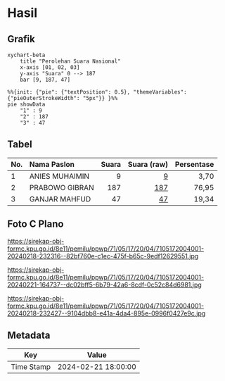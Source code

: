 # Hasil

## Grafik

```mermaid
xychart-beta
    title "Perolehan Suara Nasional"
    x-axis [01, 02, 03]
    y-axis "Suara" 0 --> 187
    bar [9, 187, 47]
```

```mermaid
%%{init: {"pie": {"textPosition": 0.5}, "themeVariables": {"pieOuterStrokeWidth": "5px"}} }%%
pie showData
    "1" : 9
    "2" : 187
    "3" : 47
```

## Tabel

| No. | Nama Paslon    | Suara | Suara (raw) | Persentase |
|:--- |:-------------- | -----:| -----------:| ----------:|
| 1   | ANIES MUHAIMIN | 9     | [9][p-1]    | 3,70       |
| 2   | PRABOWO GIBRAN | 187   | [187][p-2]  | 76,95      |
| 3   | GANJAR MAHFUD  | 47    | [47][p-3]   | 19,34      |


[p-1]: https://github.com/gigit-pemilu/pemilu-2024/blob/main/pilpres/hitung-suara/sub/71-sulawesi-utara/sub/05-minahasa-selatan/sub/17-amurang-barat/sub/2004-rumoong-bawah/sub/001-tps/sub/paslon-1.txt
[p-2]: https://github.com/gigit-pemilu/pemilu-2024/blob/main/pilpres/hitung-suara/sub/71-sulawesi-utara/sub/05-minahasa-selatan/sub/17-amurang-barat/sub/2004-rumoong-bawah/sub/001-tps/sub/paslon-2.txt
[p-3]: https://github.com/gigit-pemilu/pemilu-2024/blob/main/pilpres/hitung-suara/sub/71-sulawesi-utara/sub/05-minahasa-selatan/sub/17-amurang-barat/sub/2004-rumoong-bawah/sub/001-tps/sub/paslon-3.txt

## Foto C Plano

https://sirekap-obj-formc.kpu.go.id/8e11/pemilu/ppwp/71/05/17/20/04/7105172004001-20240218-232316--82bf760e-c1ec-475f-b65c-9edf12629551.jpg

https://sirekap-obj-formc.kpu.go.id/8e11/pemilu/ppwp/71/05/17/20/04/7105172004001-20240221-164737--dc02bff5-6b79-42a6-8cdf-0c52c84d6981.jpg

https://sirekap-obj-formc.kpu.go.id/8e11/pemilu/ppwp/71/05/17/20/04/7105172004001-20240218-232427--9104dbb8-e41a-4da4-895e-0996f0427e9c.jpg


## Metadata

| Key        | Value               |
| ---------- | ------------------- |
| Time Stamp | 2024-02-21 18:00:00 |



